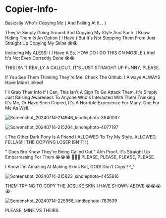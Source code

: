 # Copier-Info-

Basically Who's Copying Me ( And Failing At It. . ) 


They're Simply Going Around And Copying My Style And Such. I Know Hiding Them Is An Option ( I Have.) But It's Not Stopping Them From Just Straight Up Copying My Skins 😭😭 

Including My ALESSI ( I Have A Ss, HOW DO I DO THIS ON MOBILE.) And It's Not Even Correctly Done 😭😭

THIS ISN'T REALLY A CALLOUT, IT'S JUST STRAIGHT UP FUNNY, PLEASE. 

If You See Them Thinking They're Me. Check The Github. I Always ALWAYS Have Mine Linked! 

I'll Grab Their Info If I Can, This Isn't A Sign To Go Attack Them, It's Simply Just Raising Awareness To Anyone Who's Interacted With Them Thinking It's Me, Or Have Been Copied, It's A Horrible Experience For Many. One For Me As Well. 

![Screenshot_20240714-214946_kindlephoto-3940037](https://github.com/user-attachments/assets/8ae82d40-445d-4284-a147-93e08e46d0c2)

![Screenshot_20240714-215204_kindlephoto-4077197](https://github.com/user-attachments/assets/2ee52e81-666f-4266-b7ab-abb82368a894)

( The Other Dark Pony Is A Friend I ALLOWED To Try My Style. ALLOWED, FELLAS!!! THE COPYING LOSER ISN'T!! ) 

" Does Bro Know They're Being Called Out " Ahh Proof. It's Straight Up Embarrassing For Them 😭😭😭 🙏🙏🙏 PLEASE, PLEASE, PLEASE, PLEASE. 

I Know I'm Amazing At Making Skins But, GOD! Don't Copy!! ^_^ 

![Screenshot_20240714-215823_kindlephoto-4455816](https://github.com/user-attachments/assets/11239bd6-2300-469d-ab5f-1360f3c10e35)

THEM TRYING TO COPY THE JOSUKE SKIN I HAVE SHOWN ABOVE 😭😭😭😭

![Screenshot_20240714-225956_kindlephoto-783539](https://github.com/user-attachments/assets/ac93fc48-7b72-4f0b-9c46-9a115a2203a2)

PLEASE, MINE VS THEIRS. 

